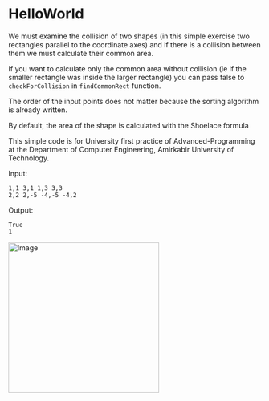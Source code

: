 # HelloWorld

We must examine the collision of two shapes (in this simple exercise two rectangles parallel to the coordinate axes) and if there is a collision between them we must calculate their common area.

If you want to calculate only the common area without collision (ie if the smaller rectangle was inside the larger rectangle) you can pass false to `checkForCollision` in `findCommonRect` function.

The order of the input points does not matter because the sorting algorithm is already written.

By default, the area of the shape is calculated with the Shoelace formula

This simple code is for University first practice of Advanced-Programming at the Department of Computer Engineering, Amirkabir University of Technology.

Input:
```
1,1 3,1 1,3 3,3
2,2 2,-5 -4,-5 -4,2
```

Output:
```
True
1
```

<img src="https://user-images.githubusercontent.com/30867537/155894671-8ff228ce-3024-418a-89b0-038d1540b5d7.jpg" width=300 title="Image">
